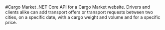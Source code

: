 #Cargo Market
.NET Core API for a Cargo Market website. Drivers and clients alike can add transport offers or transport requests between two cities, on a specific date, with a cargo weight and volume and for a specific price.
